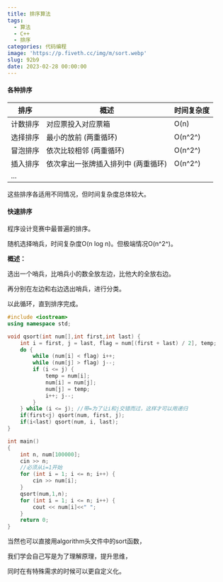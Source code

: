 ```yaml
---
title: 排序算法
tags:
  - 算法
  - C++
  - 排序
categories: 代码编程
image: 'https://p.fiveth.cc/img/m/sort.webp'
slug: 92b9
date: 2023-02-28 00:00:00
---
```


#### 各种排序

| 排序     | 概述                                | 时间复杂度 |
| -------- | ----------------------------------- | ---------- |
| 计数排序 | 对应票投入对应票箱                  | O(n)       |
| 选择排序 | 最小的放前 (两重循环)               | O(n^2^)    |
| 冒泡排序 | 依次比较相邻 (两重循环)             | O(n^2^)    |
| 插入排序 | 依次拿出一张牌插入排列中 (两重循环) | O(n^2^)    |
| ...      |                                     |            |

这些排序各适用不同情况，但时间复杂度总体较大。

#### 快速排序

程序设计竞赛中最普遍的排序。

随机选择哨兵，时间复杂度O(n log n)。但极端情况O(n^2^)。

**概述：** 

选出一个哨兵，比哨兵小的数全放左边，比他大的全放右边。

再分别在左边和右边选出哨兵，进行分类。

以此循环，直到排序完成。

```cpp
#include <iostream>
using namespace std;

void qsort(int num[],int first,int last) {
	int i = first, j = last, flag = num[(first + last) / 2], temp;
	do {
		while (num[i] < flag) i++;
		while (num[j] > flag) j--;
		if (i <= j) { 
			temp = num[i];
			num[i] = num[j];
			num[j] = temp;
			i++; j--;
		}
	} while (i <= j); //带=为了让i和j交错而过，这样才可以用递归
	if(first<j) qsort(num, first, j);
	if(i<last) qsort(num, i, last);
}

int main()
{
	int n, num[100000];
	cin >> n;
    //必须从i=1开始
	for (int i = 1; i <= n; i++) {
		cin >> num[i];
	}
	qsort(num,1,n);
	for (int i = 1; i <= n; i++) {
		cout << num[i]<<" ";
	}
	return 0;
}
```

当然也可以直接用algorithm头文件中的sort函数，

我们学会自己写是为了理解原理，提升思维，

同时在有特殊需求的时候可以更自定义化。
